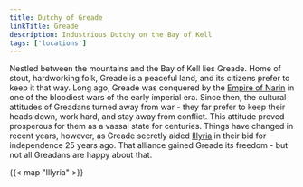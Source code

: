 ```yaml
---
title: Dutchy of Greade
linkTitle: Greade
description: Industrious Dutchy on the Bay of Kell
tags: ['locations']
---
```


Nestled between the mountains and the Bay of Kell lies Greade. Home of stout,
hardworking folk, Greade is a peaceful land, and its citizens prefer to keep it
that way. Long ago, Greade was conquered by the [Empire of Narin](/pages/Narin)
in one of the bloodiest wars of the early imperial era. Since then, the cultural
attitudes of Greadans turned away from war - they far prefer to keep their heads
down, work hard, and stay away from conflict. This attitude proved prosperous
for them as a vassal state for centuries. Things have changed in recent years,
however, as Greade secretly aided [Illyria](/pages/Illyria) in their bid for
independence 25 years ago. That alliance gained Greade its freedom - but not all
Greadans are happy about that.

{{< map "Illyria" >}}